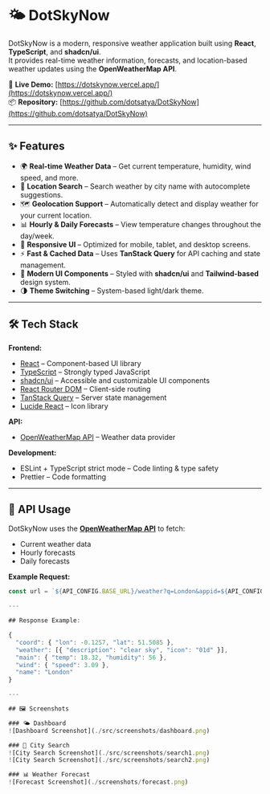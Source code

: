 # 🌤️ DotSkyNow

DotSkyNow is a modern, responsive weather application built using **React**, **TypeScript**, and **shadcn/ui**.  
It provides real-time weather information, forecasts, and location-based weather updates using the **OpenWeatherMap API**.

🔗 **Live Demo:** [https://dotskynow.vercel.app/](https://dotskynow.vercel.app/)  
📦 **Repository:** [https://github.com/dotsatya/DotSkyNow](https://github.com/dotsatya/DotSkyNow)

---

## ✨ Features

- 🌍 **Real-time Weather Data** – Get current temperature, humidity, wind speed, and more.
- 📍 **Location Search** – Search weather by city name with autocomplete suggestions.
- 🗺️ **Geolocation Support** – Automatically detect and display weather for your current location.
- 📊 **Hourly & Daily Forecasts** – View temperature changes throughout the day/week.
- 📱 **Responsive UI** – Optimized for mobile, tablet, and desktop screens.
- ⚡ **Fast & Cached Data** – Uses **TanStack Query** for API caching and state management.
- 🎨 **Modern UI Components** – Styled with **shadcn/ui** and **Tailwind-based** design system.
- 🌗 **Theme Switching** – System-based light/dark theme.

---

## 🛠️ Tech Stack

**Frontend:**
- [React](https://react.dev/) – Component-based UI library
- [TypeScript](https://www.typescriptlang.org/) – Strongly typed JavaScript
- [shadcn/ui](https://ui.shadcn.com/) – Accessible and customizable UI components
- [React Router DOM](https://reactrouter.com/) – Client-side routing
- [TanStack Query](https://tanstack.com/query/latest) – Server state management
- [Lucide React](https://lucide.dev/) – Icon library

**API:**
- [OpenWeatherMap API](https://openweathermap.org/) – Weather data provider

**Development:**
- ESLint + TypeScript strict mode – Code linting & type safety
- Prettier – Code formatting

---

## 🔑 API Usage

DotSkyNow uses the **[OpenWeatherMap API](https://openweathermap.org/api)** to fetch:
- Current weather data
- Hourly forecasts
- Daily forecasts

**Example Request:**
```ts
const url = `${API_CONFIG.BASE_URL}/weather?q=London&appid=${API_CONFIG.API_KEY}`;

---

## Response Example:

{
  "coord": { "lon": -0.1257, "lat": 51.5085 },
  "weather": [{ "description": "clear sky", "icon": "01d" }],
  "main": { "temp": 18.32, "humidity": 56 },
  "wind": { "speed": 3.09 },
  "name": "London"
}

---

## 🖼️ Screenshots

### 🌤 Dashboard
![Dashboard Screenshot](./src/screenshots/dashboard.png)

### 📍 City Search
![City Search Screenshot](./src/screenshots/search1.png)
![City Search Screenshot](./src/screenshots/search2.png)

### 📊 Weather Forecast
![Forecast Screenshot](./screenshots/forecast.png)
